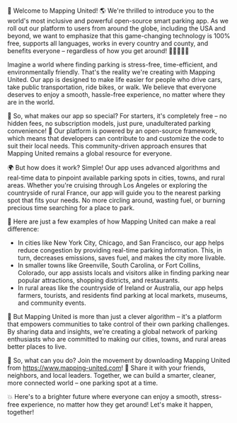 🎉 Welcome to Mapping United! 🌎 We're thrilled to introduce you to the world's most inclusive and powerful open-source smart parking app. As we roll out our platform to users from around the globe, including the USA and beyond, we want to emphasize that this game-changing technology is 100% free, supports all languages, works in every country and county, and benefits everyone – regardless of how you get around! 🚗🚌🚂🛴️🚶

Imagine a world where finding parking is stress-free, time-efficient, and environmentally friendly. That's the reality we're creating with Mapping United. Our app is designed to make life easier for people who drive cars, take public transportation, ride bikes, or walk. We believe that everyone deserves to enjoy a smooth, hassle-free experience, no matter where they are in the world.

📍 So, what makes our app so special? For starters, it's completely free – no hidden fees, no subscription models, just pure, unadulterated parking convenience! 🤑 Our platform is powered by an open-source framework, which means that developers can contribute to and customize the code to suit their local needs. This community-driven approach ensures that Mapping United remains a global resource for everyone.

🌍 But how does it work? Simple! Our app uses advanced algorithms and real-time data to pinpoint available parking spots in cities, towns, and rural areas. Whether you're cruising through Los Angeles or exploring the countryside of rural France, our app will guide you to the nearest parking spot that fits your needs. No more circling around, wasting fuel, or burning precious time searching for a place to park.

🚀 Here are just a few examples of how Mapping United can make a real difference:

* In cities like New York City, Chicago, and San Francisco, our app helps reduce congestion by providing real-time parking information. This, in turn, decreases emissions, saves fuel, and makes the city more livable.
* In smaller towns like Greenville, South Carolina, or Fort Collins, Colorado, our app assists locals and visitors alike in finding parking near popular attractions, shopping districts, and restaurants.
* In rural areas like the countryside of Ireland or Australia, our app helps farmers, tourists, and residents find parking at local markets, museums, and community events.

🌟 But Mapping United is more than just a clever algorithm – it's a platform that empowers communities to take control of their own parking challenges. By sharing data and insights, we're creating a global network of parking enthusiasts who are committed to making our cities, towns, and rural areas better places to live.

🎉 So, what can you do? Join the movement by downloading Mapping United from https://www.mapping-united.com! 📲 Share it with your friends, neighbors, and local leaders. Together, we can build a smarter, cleaner, more connected world – one parking spot at a time.

💥 Here's to a brighter future where everyone can enjoy a smooth, stress-free experience, no matter how they get around! Let's make it happen, together!